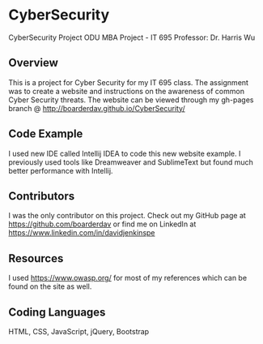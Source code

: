 # CyberSecurity
CyberSecurity Project
ODU MBA Project - IT 695
Professor: Dr. Harris Wu

## Overview

This is a project for Cyber Security for my IT 695 class.  The assignment was to create a website and instructions on the awareness of common Cyber Security threats.  The website can be viewed through my gh-pages branch @ http://boarderdav.github.io/CyberSecurity/

## Code Example

I used new IDE called Intellij IDEA to code this new website example.  I previously used tools like Dreamweaver and SublimeText but found much better performance with Intellij.

## Contributors

I was the only contributor on this project.  Check out my GitHub page at https://github.com/boarderdav or find me on LinkedIn at https://www.linkedin.com/in/davidjenkinspe  

## Resources

I used https://www.owasp.org/ for most of my references which can be found on the site as well.

## Coding Languages

HTML, CSS, JavaScript, jQuery, Bootstrap
